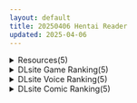 ```yaml
---
layout: default
title: 20250406 Hentai Reader
updated: 2025-04-06
---
```


<details class='content-parent'>
<summary>
Resources(5)
</summary>
<details class='content-child'>
<summary>
<span class='rss-title'> [官中][RJ01363719][封神工作室]封神榜猎艳打神鞭 神之榜 獵艷打神鞭(PC) </span> <a class='rss-link' href='https://gmgard.com/gm128987' target='_blank'>&nbsp;</a>
<div class='rss-published'> 🕛 20250405 11:13:16</div>
</summary>
<img src="https://static.gmgard.us/Images/upload/71362051630430791.jpg" /><br /><p>游戏介绍：</p>
</details>
<details class='content-child'>
<summary>
<span class='rss-title'> 【R3631】[自购][无修正][コンマミオン] キッドナッパーズ! フルボイスパッチ / 正太萝莉诱拐侠+DLC 官方中文版 V240616 </span> <a class='rss-link' href='https://blog.reimu.net/archives/109149' target='_blank'>&nbsp;</a>
<div class='rss-published'> 🕛 20250405 08:00:13</div>
</summary>
上个月【R3596】对[コンマミオン]社的作品进行了AI翻译，虽然没啥反响不过评论区依然有人求助新作，一番检索 &#8230; <a class="more-link" href="https://blog.reimu.net/archives/109149">继续阅读<span class="screen-reader-text">【R3631】[自购][无修正][コンマミオン] キッドナッパーズ! フルボイスパッチ / 正太萝莉诱拐侠+DLC 官方中文版 V240616</span></a>
</details>
<details class='content-child'>
<summary>
<span class='rss-title'> [狐狐部屋]【Live2D】甘えんぼな妹と二人きりいちゃラブ性活（exe/apk） </span> <a class='rss-link' href='https://www.hacg.icu/wp/100598.html' target='_blank'>&nbsp;</a>
<div class='rss-published'> 🕛 20250405 05:05:54</div>
</summary>
一个小游戏，可以在win和Android上运行 用live2D制作，兄妹小故事， &#8230; <a href="https://www.hacg.icu/wp/100598.html">继续阅读 <span class="meta-nav">&#8594;</span></a>
</details>
<details class='content-child'>
<summary>
<span class='rss-title'> [官中][RJ01367212][ntrworld] Zombie NTR </span> <a class='rss-link' href='https://gmgard.com/gm128986' target='_blank'>&nbsp;</a>
<div class='rss-published'> 🕛 20250405 05:05:45</div>
</summary>
<img src="https://static.gmgard.us/Images/upload/54290051225543712.jpg" /><br /><p>人类阻止不了病毒的突变,致命的瘟疫把地狱之門打开了。
一對夫婦在末日求生,直至遇上昔日同校時的壞前輩作為同行人,美麗的妻子被寢取的故事又展開...
語言:中英日
-------------------------------------------------------
角色1:
女生还者 / 性处理器 / 22岁
【光川 月紫藏】
【Mitsukawa Tsukijizo】
身長165cm
三</p>
</details>
<details class='content-child'>
<summary>
<span class='rss-title'> 【S4793】[无修正][AcidRaiN] 作者同人动画系列3D作品小合集 (3G) </span> <a class='rss-link' href='https://blog.reimu.net/archives/109626' target='_blank'>&nbsp;</a>
<div class='rss-published'> 🕛 20250405 05:00:55</div>
</summary>
又到了大家喜欢的恋活作者合集时间~玩恋活玩得。作为i站小有名气的作者。米粒儿：诶~乘没做大先开个坑，这样后面就 &#8230; <a class="more-link" href="https://blog.reimu.net/archives/109626">继续阅读<span class="screen-reader-text">【S4793】[无修正][AcidRaiN] 作者同人动画系列3D作品小合集 (3G)</span></a>
</details>

</details>
<details class='content-parent'>
<summary>
DLsite Game Ranking(5)
</summary>
<details class='content-child'>
<summary>
<span class='rss-title'> GranEnde:Saga [樋渡本舗] </span> <a class='rss-link' href='https://www.dlsite.com/maniax/work/=/product_id/RJ01364780.html' target='_blank'>&nbsp;</a>
<div class='rss-published'> 🕛 20250406 13:16:47</div>
</summary>
<img src ="http://img.dlsite.jp/modpub/images2/work/doujin/RJ01365000/RJ01364780_img_main.jpg"/><br/>ヒロイン達といちゃいちゃしたりHしたりするRPG
</details>
<details class='content-child'>
<summary>
<span class='rss-title'> 淫紋憑きのマザー・アリシア [のうむ] </span> <a class='rss-link' href='https://www.dlsite.com/maniax/work/=/product_id/RJ01355493.html' target='_blank'>&nbsp;</a>
<div class='rss-published'> 🕛 20250406 13:16:47</div>
</summary>
<img src ="http://img.dlsite.jp/modpub/images2/work/doujin/RJ01356000/RJ01355493_img_main.jpg"/><br/>おばさん シスター 淫紋
</details>
<details class='content-child'>
<summary>
<span class='rss-title'> 404号室の性感マッサージ [シン・ギュラリティー] </span> <a class='rss-link' href='https://www.dlsite.com/maniax/work/=/product_id/RJ01356701.html' target='_blank'>&nbsp;</a>
<div class='rss-published'> 🕛 20250406 13:16:47</div>
</summary>
<img src ="http://img.dlsite.jp/modpub/images2/work/doujin/RJ01357000/RJ01356701_img_main.jpg"/><br/>マッサージ好き必見の3Dゲーム！凝り固まったバストをほぐし、悪いものが溜まった膣を中から柔らかくしてあげましょう。オイルを塗ってカラダをぬるぬるに…媚薬で全身気持ちよく…、届かないところは道具(?)を使ってほぐしていきましょう。さあ、あなたは今日から404号室のマッサージ師です。
</details>
<details class='content-child'>
<summary>
<span class='rss-title'> エッチで一途なド田舎兄さまと、古式ゆかしい病弱妹 [Whisp] </span> <a class='rss-link' href='https://www.dlsite.com/maniax/work/=/product_id/RJ01326398.html' target='_blank'>&nbsp;</a>
<div class='rss-published'> 🕛 20250406 13:16:47</div>
</summary>
<img src ="http://img.dlsite.jp/modpub/images2/work/doujin/RJ01327000/RJ01326398_img_main.jpg"/><br/>生まれつき肺が弱く、都会の空気では生活できない病弱な妹【あすみ】。兄妹は一緒に暮らすため、空気のキレイなド田舎へ移住してきた。陸の孤島の古民家で、兄妹ふたりきりのイチャラブ生活が始まった。この生活を続けるために医者から突き付けられた条件は二つ「心身とも健康である」ことと「妹の体力をつける」こと。妹とエッチをして体力をつけ、医者の検査をクリアしながら生活レベルを改善していこう。古民家生活妹育成RPG
</details>
<details class='content-child'>
<summary>
<span class='rss-title'> 【中英日】DeviDevi Survivor（魔鬼幸存者） [PAKOchan Factory] </span> <a class='rss-link' href='https://www.dlsite.com/maniax/work/=/product_id/RJ01245153.html' target='_blank'>&nbsp;</a>
<div class='rss-published'> 🕛 20250406 13:16:47</div>
</summary>
<img src ="http://img.dlsite.jp/modpub/images2/work/doujin/RJ01246000/RJ01245153_img_main.jpg"/><br/>贫乳恶魔！？巨乳天使！？组合有 1000 多种！体型变化色情 × 射击动作！
</details>

</details>
<details class='content-parent'>
<summary>
DLsite Voice Ranking(5)
</summary>
<details class='content-child'>
<summary>
<span class='rss-title'> ✅4/14まで早期限定特典✅【密着淫語囁き】催○おまんこコレクション ～絶対服従アイドルオナホハーレム～【KU100】 [失楽少女] </span> <a class='rss-link' href='https://www.dlsite.com/maniax/work/=/product_id/RJ01350314.html' target='_blank'>&nbsp;</a>
<div class='rss-published'> 🕛 20250406 13:16:48</div>
</summary>
<img src ="http://img.dlsite.jp/modpub/images2/work/doujin/RJ01351000/RJ01350314_img_main.jpg"/><br/>この世の全てのエッロ～いメスは、ぜ～んぶあなたの所有物…っ! 絶対服従アイドル催○オナホハーレム! CV.陽向葵ゅか様 浅木式様 秋野かえで様
</details>
<details class='content-child'>
<summary>
<span class='rss-title'> NoTitle(1) [つばめいと] </span> <a class='rss-link' href='https://www.dlsite.com/maniax/work/=/product_id/RJ01363805.html' target='_blank'>&nbsp;</a>
<div class='rss-published'> 🕛 20250406 13:16:48</div>
</summary>
<img src ="http://img.dlsite.jp/modpub/images2/work/doujin/RJ01364000/RJ01363805_img_main.jpg"/><br/>ホテルでのえっちと、そのあとのシャワーを主観のマイクと客観のボイスレコーダーのハメ撮り視点の2種類で楽しめます！ヒロインとの関係性やこの作品自体、お好きな解釈で自由に想像して聴いて下さい！柚木つばめの自サークル「つばめいと」13作目です！
</details>
<details class='content-child'>
<summary>
<span class='rss-title'> ✅️10日間限定特典✅️【総キス回数1300回超え】クールダウナーな巨乳サキュバス女王様と甘やかし《オス煽り受精チン媚びラブキス》&《濃厚王様セックスで密着種付け》 [Otozock] </span> <a class='rss-link' href='https://www.dlsite.com/maniax/work/=/product_id/RJ01354264.html' target='_blank'>&nbsp;</a>
<div class='rss-published'> 🕛 20250406 13:16:48</div>
</summary>
<img src ="http://img.dlsite.jp/modpub/images2/work/doujin/RJ01355000/RJ01354264_img_main.jpg"/><br/>この世で貴方だけの景色【高貴で最強の魔族の女王(メス)をおちんぽにひざまずかせる絶景──】総キス回数1300回以上! 遮るもののないオスとメスだけのひたすらラブキス  × 慈しむような母性MAXイチャラブ甘々H × あなたのおちんぽ様にオス媚びお仕置きH 圧倒的強者の魔族の女王に蕩けさせられるような尽くされプレイ、チン媚び敗北雑魚メスプレイどちらも楽しめるラブラブイチャイチャ甘々トラック & 人間おちんぽ様でお仕置きトラック
</details>
<details class='content-child'>
<summary>
<span class='rss-title'> 本当に深い耳奥"完全密閉"舐め ～お耳の穴を舌先でぴったりと塞ぎながら舐めまわす≪深層閉塞ASMR≫～ [パステル×トリップ] </span> <a class='rss-link' href='https://www.dlsite.com/maniax/work/=/product_id/RJ01358698.html' target='_blank'>&nbsp;</a>
<div class='rss-published'> 🕛 20250406 13:16:48</div>
</summary>
<img src ="http://img.dlsite.jp/modpub/images2/work/doujin/RJ01359000/RJ01358698_img_main.jpg"/><br/>「お耳の穴をぴったりと塞がれながら奥を舐められる」というプレイをテーマにした《深層閉塞ASMR》音声です♪まずは体験版をどうぞ♪(CV:みもりあいの様)
</details>
<details class='content-child'>
<summary>
<span class='rss-title'> 【日文版】【紧贴淫语耳语】催○小穴收藏 ～绝对服从JK飞机杯后宫～【KU100】 [失楽少女] </span> <a class='rss-link' href='https://www.dlsite.com/maniax/work/=/product_id/RJ01021775.html' target='_blank'>&nbsp;</a>
<div class='rss-published'> 🕛 20250406 13:16:48</div>
</summary>
<img src ="http://img.dlsite.jp/modpub/images2/work/doujin/RJ01022000/RJ01021775_img_main.jpg"/><br/>世界上所有的色～情女性，全～都由你拥有...！绝对服从的JK催○自慰后宫！CV.陽向葵ゅか 高梨はなみ 涼花みなせ
</details>

</details>
<details class='content-parent'>
<summary>
DLsite Comic Ranking(5)
</summary>
<details class='content-child'>
<summary>
<span class='rss-title'> なまオナホ先輩♡ ~ヤリたがりの先輩が後輩くんを煽ったらバッコバコに犯されてめちゃくちゃ射精される話~ [sumomo] </span> <a class='rss-link' href='https://www.dlsite.com/maniax/work/=/product_id/RJ01365103.html' target='_blank'>&nbsp;</a>
<div class='rss-published'> 🕛 20250406 13:16:51</div>
</summary>
<img src ="http://img.dlsite.jp/modpub/images2/work/doujin/RJ01366000/RJ01365103_img_main.jpg"/><br/>セックス大好きな低身長巨乳の先輩が後輩の男の子にオナホにされる漫画です
</details>
<details class='content-child'>
<summary>
<span class='rss-title'> 小悪魔でむちむち爆乳な疑似彼女にあまあま言葉攻めで搾り取られるっ [アイル屋] </span> <a class='rss-link' href='https://www.dlsite.com/maniax/work/=/product_id/RJ01370519.html' target='_blank'>&nbsp;</a>
<div class='rss-published'> 🕛 20250406 13:16:51</div>
</summary>
<img src ="http://img.dlsite.jp/modpub/images2/work/doujin/RJ01371000/RJ01370519_img_main.jpg"/><br/>小悪魔でむちむち爆乳な疑似彼女にあまあま言葉攻めで搾り取られるCG集
</details>
<details class='content-child'>
<summary>
<span class='rss-title'> 【感情操作】人間操作リモコン2【憤怒】 [角煮煮] </span> <a class='rss-link' href='https://www.dlsite.com/maniax/work/=/product_id/RJ01366631.html' target='_blank'>&nbsp;</a>
<div class='rss-published'> 🕛 20250406 13:16:51</div>
</summary>
<img src ="http://img.dlsite.jp/modpub/images2/work/doujin/RJ01367000/RJ01366631_img_main.jpg"/><br/>人間操作リモコンで人間の感情や年齢を操作します
</details>
<details class='content-child'>
<summary>
<span class='rss-title'> 九反作品集 1オリジナル総集編 [狐之宮] </span> <a class='rss-link' href='https://www.dlsite.com/maniax/work/=/product_id/RJ01367914.html' target='_blank'>&nbsp;</a>
<div class='rss-published'> 🕛 20250406 13:16:51</div>
</summary>
<img src ="http://img.dlsite.jp/modpub/images2/work/doujin/RJ01368000/RJ01367914_img_main.jpg"/><br/>九反が2018～2024年の間、支援者向けに限定公開していたイラストのまとめです。オリジナル作品全195P。まとめて見たい方におすすめ！
</details>
<details class='content-child'>
<summary>
<span class='rss-title'> ボクをマゾにするサキュバスメイド [スタジオサウスポー] </span> <a class='rss-link' href='https://www.dlsite.com/maniax/work/=/product_id/RJ01369196.html' target='_blank'>&nbsp;</a>
<div class='rss-published'> 🕛 20250406 13:16:51</div>
</summary>
<img src ="http://img.dlsite.jp/modpub/images2/work/doujin/RJ01370000/RJ01369196_img_main.jpg"/><br/>サキュバスのお姉さんに射精管理されちゃうエロ漫画です。
</details>

</details>

